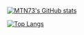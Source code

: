 
[![MTN73's GitHub stats](https://github-readme-stats.vercel.app/api?username=MTN73)](https://github.com/anuraghazra/github-readme-stats)

[![Top Langs](https://github-readme-stats.vercel.app/api/top-langs/?username=MTN73&layout=compact&langs_count=10&hide=c,swift,kotlin,objective-c,cmake)](https://github.com/anuraghazra/github-readme-stats)
